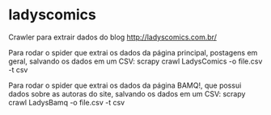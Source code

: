 # ladyscomics

Crawler para extrair dados do blog http://ladyscomics.com.br/

Para rodar o spider que extrai os dados da página principal, postagens em geral, salvando os dados em um CSV: 
    scrapy crawl LadysComics -o file.csv -t csv 

Para rodar o spider que extrai os dados da página BAMQ!, que possui dados sobre as autoras do site, salvando os dados em um CSV: 
    scrapy crawl LadysBamq -o file.csv -t csv 
